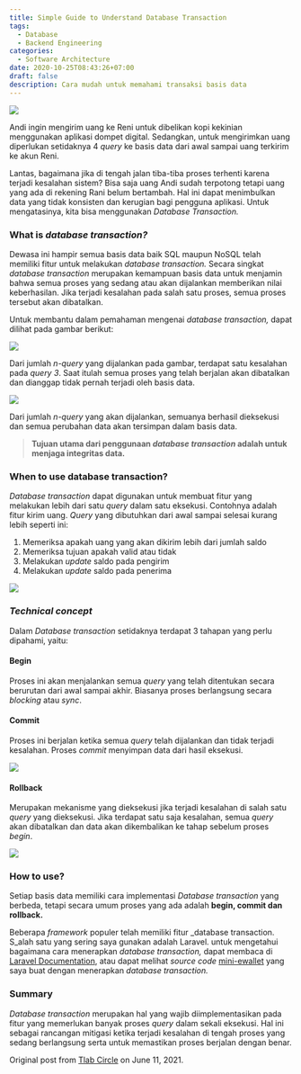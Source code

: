 ```yaml
---
title: Simple Guide to Understand Database Transaction
tags:
  - Database
  - Backend Engineering
categories: 
  - Software Architecture
date: 2020-10-25T08:43:26+07:00
draft: false
description: Cara mudah untuk memahami transaksi basis data
---
```


![](https://cdn-images-1.medium.com/max/800/1*sFQIBMdiDmLwcQbp3aOeow.jpeg)

Andi ingin mengirim uang ke Reni untuk dibelikan kopi kekinian menggunakan aplikasi dompet digital. Sedangkan, untuk mengirimkan uang diperlukan setidaknya 4 _query_ ke basis data dari awal sampai uang terkirim ke akun Reni.

Lantas, bagaimana jika di tengah jalan tiba-tiba proses terhenti karena terjadi kesalahan sistem? Bisa saja uang Andi sudah terpotong tetapi uang yang ada di rekening Rani belum bertambah. Hal ini dapat menimbulkan data yang tidak konsisten dan kerugian bagi pengguna aplikasi. Untuk mengatasinya, kita bisa menggunakan _Database Transaction._

### What is _database transaction?_

Dewasa ini hampir semua basis data baik SQL maupun NoSQL telah memiliki fitur untuk melakukan _database transaction._ Secara singkat _database transaction_ merupakan kemampuan basis data untuk menjamin bahwa semua proses yang sedang atau akan dijalankan memberikan nilai keberhasilan. Jika terjadi kesalahan pada salah satu proses, semua proses tersebut akan dibatalkan.

Untuk membantu dalam pemahaman mengenai _database transaction,_ dapat dilihat pada gambar berikut:

![](https://cdn-images-1.medium.com/max/800/1*VC4Vq1ZLVxFU_ZKNIEzOBg.png)

Dari jumlah _n-query_ yang dijalankan pada gambar, terdapat satu kesalahan pada _query 3_. Saat itulah semua proses yang telah berjalan akan dibatalkan dan dianggap tidak pernah terjadi oleh basis data.

![](https://cdn-images-1.medium.com/max/800/1*EEMZ4tYVYMEaAaYzAV36kw.png)

Dari jumlah _n-query_ yang akan dijalankan, semuanya berhasil dieksekusi dan semua perubahan data akan tersimpan dalam basis data.

> **Tujuan utama dari penggunaan _database transaction_ adalah untuk menjaga integritas data.**

### When to use database transaction?

_Database transaction_ dapat digunakan untuk membuat fitur yang melakukan lebih dari satu _query_ dalam satu eksekusi. Contohnya adalah fitur kirim uang. _Query_ yang dibutuhkan dari awal sampai selesai kurang lebih seperti ini:

1.  Memeriksa apakah uang yang akan dikirim lebih dari jumlah saldo
2.  Memeriksa tujuan apakah valid atau tidak
3.  Melakukan _update_ saldo pada pengirim
4.  Melakukan _update_ saldo pada penerima

![](https://cdn-images-1.medium.com/max/800/1*qLU0rJnTMDKFS3eiI2DZdw.png)

### _Technical concept_

Dalam _Database transaction_ setidaknya terdapat 3 tahapan yang perlu dipahami, yaitu:

#### **Begin**

Proses ini akan menjalankan semua _query_ yang telah ditentukan secara berurutan dari awal sampai akhir. Biasanya proses berlangsung secara _blocking_ atau _sync_.

#### **Commit**

Proses ini berjalan ketika semua _query_ telah dijalankan dan tidak terjadi kesalahan. Proses _commit_ menyimpan data dari hasil eksekusi.

![](https://cdn-images-1.medium.com/max/800/1*AX7GKU0GOqfKA50Gx5mo0g.png)

#### **Rollback**

Merupakan mekanisme yang dieksekusi jika terjadi kesalahan di salah satu _query_ yang dieksekusi. Jika terdapat satu saja kesalahan, semua _query_ akan dibatalkan dan data akan dikembalikan ke tahap sebelum proses _begin_.

![](https://cdn-images-1.medium.com/max/800/1*IP_IAATN7BpTjW8zn-Rs_Q.png)

### How to use?

Setiap basis data memiliki cara implementasi _Database transaction_ yang berbeda, tetapi secara umum proses yang ada adalah **begin, commit dan rollback.**

Beberapa _framework_ populer telah memiliki fitur _database transaction. S_alah satu yang sering saya gunakan adalah Laravel. untuk mengetahui bagaimana cara menerapkan _database transaction,_ dapat membaca di [Laravel Documentation](https://laravel.com/docs/8.x/database#database-transactions), atau dapat melihat _source code_ [mini-ewallet](https://github.com/hellodit/mini-ewallet) yang saya buat dengan menerapkan _database transaction._

### Summary

_Database transaction_ merupakan hal yang wajib diimplementasikan pada fitur yang memerlukan banyak proses _query_ dalam sekali eksekusi. Hal ini sebagai rancangan mitigasi ketika terjadi kesalahan di tengah proses yang sedang berlangsung serta untuk memastikan proses berjalan dengan benar.


Original post from [Tlab Circle](https://medium.com/@hellodit/database-transaction-97666f35bf87)  on June 11, 2021.